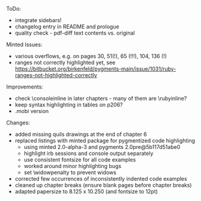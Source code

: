 

ToDo:
 
  * integrate sidebars!
  * changelog entry in README and prologue
  * quality check - pdf-diff text contents vs. original

Minted Issues:

  * various overflows, e.g. on pages 30, 51(!), 65 (!!!), 104, 136 (!)
  * ranges not correctly highlighted yet, see https://bitbucket.org/birkenfeld/pygments-main/issue/1031/ruby-ranges-not-highlighted-correctly

Improvements:

  * check \consoleinline in later chapters - many of them are \rubyinline?
  * keep syntax highlighting in tables on p206?
  * .mobi version

Changes:

  * added missing quils drawings at the end of chapter 6
  * replaced listings with minted package for pygmentized code highlighting
    - using minted 2.0-alpha-3 and pygments 2.0pre@5b117d51abe0
    - highlight irb sessions and console output separately
    - use consistent fontsize for all code examples
    - worked around minor highlighting bugs
    - set \widowpenalty to prevent widows
  * corrected few occurrences of inconsistently indented code examples
  * cleaned up chapter breaks (ensure blank pages before chapter breaks) 
  * adapted papersize to 8.125 x 10.250 (and fontsize to 12pt)
